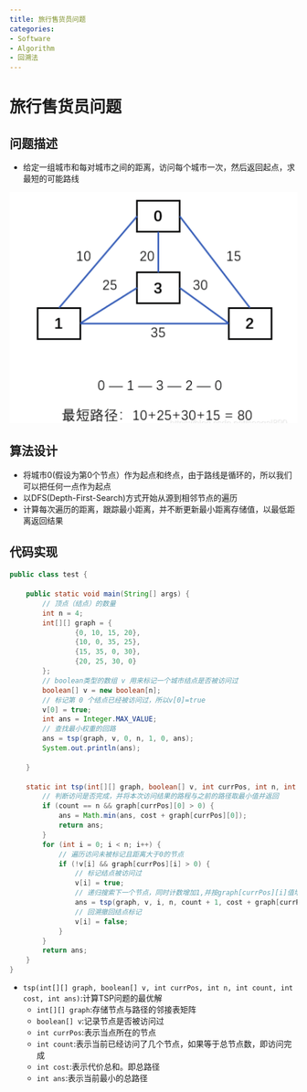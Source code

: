 ```yaml
---
title: 旅行售货员问题
categories:
- Software
- Algorithm
- 回溯法
---
```

# 旅行售货员问题

## 问题描述

- 给定一组城市和每对城市之间的距离，访问每个城市一次，然后返回起点，求最短的可能路线

<img src="https://raw.githubusercontent.com/LuShan123888/Files/main/Pictures/2020-12-10-image-20201210221210394.png" alt="image-20201210221210394" style="zoom:50%;" />

## 算法设计

- 将城市0(假设为第0个节点）作为起点和终点，由于路线是循环的，所以我们可以把任何一点作为起点
- 以DFS(Depth-First-Search)方式开始从源到相邻节点的遍历
- 计算每次遍历的距离，跟踪最小距离，并不断更新最小距离存储值，以最低距离返回结果

## 代码实现

```java
public class test {

    public static void main(String[] args) {
        // 顶点（结点）的数量
        int n = 4;
        int[][] graph = {
                {0, 10, 15, 20},
                {10, 0, 35, 25},
                {15, 35, 0, 30},
                {20, 25, 30, 0}
        };
        // boolean类型的数组 v 用来标记一个城市结点是否被访问过
        boolean[] v = new boolean[n];
        // 标记第 0 个结点已经被访问过，所以v[0]=true
        v[0] = true;
        int ans = Integer.MAX_VALUE;
        // 查找最小权重的回路
        ans = tsp(graph, v, 0, n, 1, 0, ans);
        System.out.println(ans);

    }

    static int tsp(int[][] graph, boolean[] v, int currPos, int n, int count, int cost, int ans) {
        // 判断访问是否完成，并将本次访问结果的路程与之前的路径取最小值并返回
        if (count == n && graph[currPos][0] > 0) {
            ans = Math.min(ans, cost + graph[currPos][0]);
            return ans;
        }
        for (int i = 0; i < n; i++) {
            // 遍历访问未被标记且距离大于0的节点
            if (!v[i] && graph[currPos][i] > 0) {
                // 标记结点被访问过
                v[i] = true;
                // 递归搜索下一个节点，同时计数增加1,并按graph[currPos][i]值增加代价
                ans = tsp(graph, v, i, n, count + 1, cost + graph[currPos][i], ans);
                // 回溯撤回结点标记
                v[i] = false;
            }
        }
        return ans;
    }
}
```

- `tsp(int[][] graph, boolean[] v, int currPos, int n, int count, int cost, int ans)`:计算TSP问题的最优解
    - `int[][] graph`:存储节点与路径的邻接表矩阵
    - `boolean[] v`:记录节点是否被访问过
    - `int currPos`:表示当点所在的节点
    - `int count`:表示当前已经访问了几个节点，如果等于总节点数，即访问完成
    - `int cost`:表示代价总和。即总路径
    - `int ans`:表示当前最小的总路径